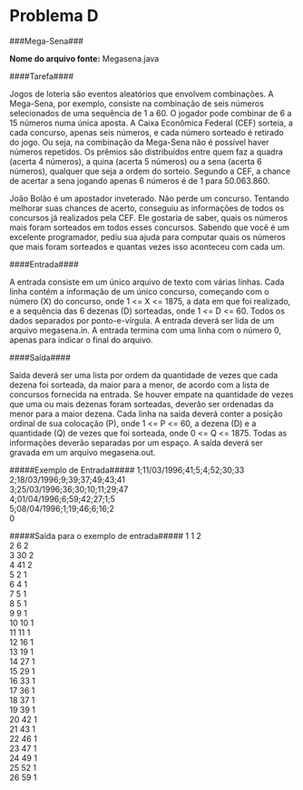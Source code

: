 Problema D
==========

###Mega-Sena###

**Nome do arquivo fonte:** Megasena.java

####Tarefa####

Jogos de loteria são eventos aleatórios que envolvem combinações. A Mega-Sena, por
exemplo, consiste na combinação de seis números selecionados de uma sequência de 1 a 60. O
jogador pode combinar de 6 a 15 números numa única aposta. A Caixa Econômica Federal
(CEF) sorteia, a cada concurso, apenas seis números, e cada número sorteado é retirado do
jogo. Ou seja, na combinação da Mega-Sena não é possível haver números repetidos. Os
prêmios são distribuídos entre quem faz a quadra (acerta 4 números), a quina (acerta 5 números)
ou a sena (acerta 6 números), qualquer que seja a ordem do sorteio. Segundo a CEF, a chance
de acertar a sena jogando apenas 6 números é de 1 para 50.063.860.

João Bolão é um apostador inveterado. Não perde um concurso. Tentando melhorar
suas chances de acerto, conseguiu as informações de todos os concursos já realizados pela
CEF. Ele gostaria de saber, quais os números mais foram sorteados em todos esses
concursos. Sabendo que você é um excelente programador, pediu sua ajuda para computar
quais os números que mais foram sorteados e quantas vezes isso aconteceu com cada um.

####Entrada####

A entrada consiste em um único arquivo de texto com várias linhas. Cada linha
contém a informação de um único concurso, começando com o número (X) do concurso,
onde 1 <= X <= 1875, a data em que foi realizado, e a sequência das 6 dezenas (D)
sorteadas, onde 1 <= D <= 60. Todos os dados separados por ponto-e-vírgula. A entrada
deverá ser lida de um arquivo megasena.in. A entrada termina com uma linha com o número
0, apenas para indicar o final do arquivo.

####Saída####

Saída deverá ser uma lista por ordem da quantidade de vezes que cada dezena foi
sorteada, da maior para a menor, de acordo com a lista de concursos fornecida na entrada.
Se houver empate na quantidade de vezes que uma ou mais dezenas foram sorteadas,
deverão ser ordenadas da menor para a maior dezena. Cada linha na saída deverá conter a
posição ordinal de sua colocação (P), onde 1 <= P <= 60, a dezena (D) e a quantidade (Q)
de vezes que foi sorteada, onde 0 <= Q <= 1875. Todas as informações deverão separadas
por um espaço. A saída deverá ser gravada em um arquivo megasena.out.

#####Exemplo de Entrada#####
1;11/03/1996;41;5;4;52;30;33  
2;18/03/1996;9;39;37;49;43;41  
3;25/03/1996;36;30;10;11;29;47  
4;01/04/1996;6;59;42;27;1;5  
5;08/04/1996;1;19;46;6;16;2  
0  

#####Saída para o exemplo de entrada#####
1 1 2  
2 6 2  
3 30 2  
4 41 2  
5 2 1  
6 4 1  
7 5 1  
8 5 1  
9 9 1  
10 10 1  
11 11 1  
12 16 1  
13 19 1  
14 27 1  
15 29 1  
16 33 1  
17 36 1  
18 37 1  
19 39 1  
20 42 1  
21 43 1  
22 46 1  
23 47 1  
24 49 1  
25 52 1  
26 59 1  